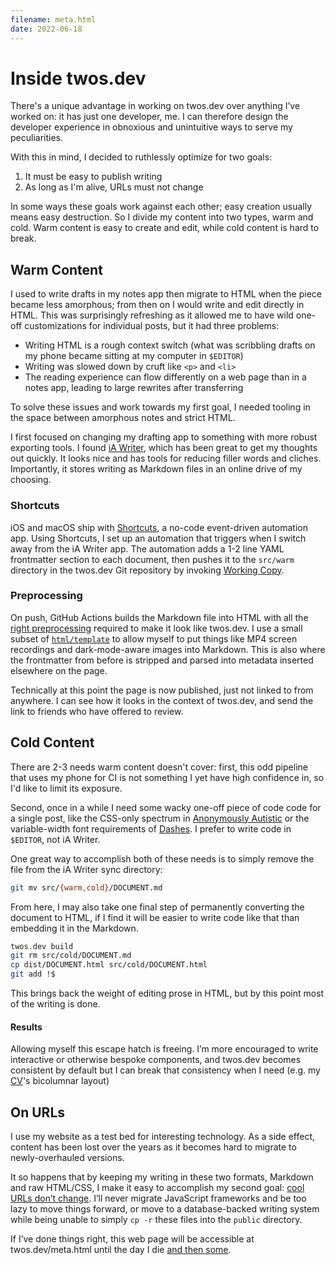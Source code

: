```yaml
---
filename: meta.html
date: 2022-06-18
---
```


# Inside twos.dev

There's a unique advantage in working on twos.dev over anything I’ve worked on: it has just one developer, me. I can therefore design the developer experience in obnoxious and unintuitive ways to serve my peculiarities.

With this in mind, I decided to ruthlessly optimize for two goals:

1. It must be easy to publish writing
2. As long as I'm alive, URLs must not change

In some ways these goals work against each other; easy creation usually means easy destruction. So I divide my content into two types, warm and cold. Warm content is easy to create and edit, while cold content is hard to break.

## Warm Content

I used to write drafts in my notes app then migrate to HTML when the piece became less amorphous; from then on I would write and edit directly in HTML. This was surprisingly refreshing as it allowed me to have wild one-off customizations for individual posts, but it had three problems:

- Writing HTML is a rough context switch (what was scribbling drafts on my phone became sitting at my computer in `$EDITOR`)
- Writing was slowed down by cruft like `<p>` and `<li>`
- The reading experience can flow differently on a web page than in a notes app, leading to large rewrites after transferring

To solve these issues and work towards my first goal, I needed tooling in the space between amorphous notes and strict HTML.

I first focused on changing my drafting app to something with more robust exporting tools. I found [iA Writer](https://ia.net/writer), which has been great to get my thoughts out quickly. It  looks nice and has tools for reducing filler words and cliches. Importantly, it stores writing as Markdown files in an online drive of my choosing.

### Shortcuts

iOS and macOS ship with [Shortcuts](https://apps.apple.com/us/app/shortcuts/id1462947752), a no-code event-driven automation app. Using Shortcuts, I set up an automation that triggers when I switch away from the iA Writer app. The automation adds a 1-2 line YAML frontmatter section to each document, then pushes it to the `src/warm` directory in the twos.dev Git repository by invoking [Working Copy](https://workingcopyapp.com).

### Preprocessing

On push, GitHub Actions builds the Markdown file into HTML with all the [right preprocessing](https://github.com/glacials/twos.dev/blob/main/cmd/build_document.go) required to make it look like twos.dev. I use a small subset of [`html/template`](https://pkg.go.dev/html/template) to allow myself to put things like MP4 screen recordings and dark-mode-aware images into Markdown. This is also where the frontmatter from before is stripped and parsed into metadata inserted elsewhere on the page.

Technically at this point the page is now published, just not linked to from anywhere. I can see how it looks in the context of twos.dev, and send the link to friends who have offered to review.

## Cold Content

There are 2-3 needs warm content doesn't cover: first, this odd pipeline that uses my phone for CI is not something I yet have high confidence in, so I'd like to limit its exposure.

Second, once in a while I need some wacky one-off piece of code code for a single post, like the CSS-only spectrum in [Anonymously Autistic](autism.html) or the variable-width font requirements of [Dashes](dashes.html). I prefer to write code in `$EDITOR`, not iA Writer. 

One great way to accomplish both of these needs is to simply remove the file from the iA Writer sync directory:

```sh
git mv src/{warm,cold}/DOCUMENT.md
```

From here, I may also take one final step of permanently converting the document to HTML, if I find it will be easier to write code like that than embedding it in the Markdown.

```sh
twos.dev build
git rm src/cold/DOCUMENT.md
cp dist/DOCUMENT.html src/cold/DOCUMENT.html
git add !$
```

This brings back the weight of editing prose in HTML, but by this point most of the writing is done.

#### Results

Allowing myself this escape hatch is freeing. I’m more encouraged to write interactive or otherwise bespoke components, and twos.dev becomes consistent by default but I can break that consistency when I need (e.g. my [CV](cv.html)'s bicolumnar layout)

## On URLs

I use my website as a test bed for interesting technology. As a side effect, content has been lost over the years as it becomes hard to migrate to newly-overhauled versions.

It so happens that by keeping my writing in these two formats, Markdown and raw HTML/CSS, I make it easy to accomplish my second goal: [cool URLs don’t change](https://www.w3.org/Provider/Style/URI). I’ll never migrate JavaScript frameworks and be too lazy to move things forward, or move to a database-backed writing system while being unable to simply `cp -r` these files into the `public` directory.

If I’ve done things right, this web page will be accessible at twos.dev/meta.html until the day I die [and then some](death.html).